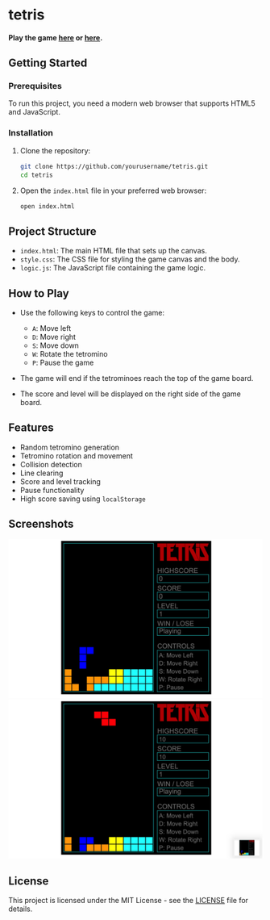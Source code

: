# tetris

#### Play the game [here](garvit-exe.github.io/tetris) or [here](tetris-by-garvit.vercel.com).

## Getting Started

### Prerequisites

To run this project, you need a modern web browser that supports HTML5 and JavaScript.

### Installation

1. Clone the repository:

    ```sh
    git clone https://github.com/yourusername/tetris.git
    cd tetris
    ```

2. Open the `index.html` file in your preferred web browser:

    ```sh
    open index.html
    ```

## Project Structure

- `index.html`: The main HTML file that sets up the canvas.
- `style.css`: The CSS file for styling the game canvas and the body.
- `logic.js`: The JavaScript file containing the game logic.

## How to Play

- Use the following keys to control the game:
  - `A`: Move left
  - `D`: Move right
  - `S`: Move down
  - `W`: Rotate the tetromino
  - `P`: Pause the game

- The game will end if the tetrominoes reach the top of the game board.
- The score and level will be displayed on the right side of the game board.

## Features

- Random tetromino generation
- Tetromino rotation and movement
- Collision detection
- Line clearing
- Score and level tracking
- Pause functionality
- High score saving using `localStorage`

## Screenshots

![Game Screenshot 1](screenshot1.jpg)
![Game Screenshot 2](screenshot2.jpg)

## License

This project is licensed under the MIT License - see the [LICENSE](LICENSE) file for details.
